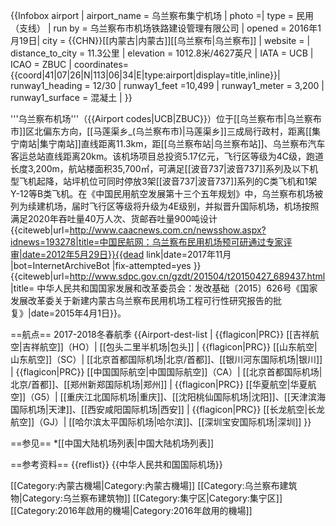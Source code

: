 {{Infobox airport |
 airport_name = 乌兰察布集宁机场 |
 photo =|
 type = 民用（支线） |
 run by = 乌兰察布市机场铁路建设管理有限公司 |
 opened = 2016年1月19日|
 city = {{CHN}}[[内蒙古|内蒙古]][[乌兰察布|乌兰察布]] |
 website = |
 distance_to_city = 11.3公里 |
 elevation = 1012.8米/4627英尺 |
 IATA = UCB |
 ICAO = ZBUC |
 coordinates={{coord|41|07|26|N|113|06|34|E|type:airport|display=title,inline}}|
 runway1_heading = 12/30 |
 runway1_feet =10,499 |
 runway1_meter = 3,200 |
 runway1_surface = 混凝土 |
}}

'''乌兰察布机场'''（{{Airport codes|UCB|ZBUC}}）位于[[乌兰察布市|乌兰察布市]]区北偏东方向，[[马莲渠乡_(乌兰察布市)|马莲渠乡]]三成局行政村，距离[[集宁南站|集宁南站]]直线距离11.3km，距[[乌兰察布站|乌兰察布站]]、乌兰察布汽车客运总站直线距离20km。该机场项目总投资5.17亿元，飞行区等级为4C级，跑道长度3,200m，航站楼面积35,700㎡，可满足[[波音737|波音737]]系列及以下机型飞机起降，站坪机位可同时停放3架[[波音737|波音737]]系列的C类飞机和1架Y-12等B类飞机。在《中国民用航空发展第十三个五年规划》中，乌兰察布机场被列为续建机场，届时飞行区等级将升级为4E级别，并拟晋升国际机场，机场按照满足2020年吞吐量40万人次、货邮吞吐量900吨设计<ref>{{citeweb|url=http://www.caacnews.com.cn/newsshow.aspx?idnews=193278|title=中国民航网：乌兰察布民用机场预可研通过专家评审|date=2012年5月29日}}{{dead link|date=2017年11月 |bot=InternetArchiveBot |fix-attempted=yes }}</ref><ref>{{citeweb|url=http://www.sdpc.gov.cn/gzdt/201504/t20150427_689437.html |title= 中华人民共和国国家发展和改革委员会：发改基础〔2015〕626号《国家发展改革委关于新建内蒙古乌兰察布民用机场工程可行性研究报告的批复》|date=2015年4月1日}}</ref>。

==航点==
2017-2018冬春航季
{{Airport-dest-list
| {{flagicon|PRC}} [[吉祥航空|吉祥航空]]（HO）| [[包头二里半机场|包头]]
| {{flagicon|PRC}} [[山东航空|山东航空]]（SC）| [[北京首都国际机场|北京/首都]]、[[银川河东国际机场|银川]]
| {{flagicon|PRC}} [[中国国际航空|中国国际航空]]（CA）| [[北京首都国际机场|北京/首都]]、[[郑州新郑国际机场|郑州]]
| {{flagicon|PRC}} [[华夏航空|华夏航空]]（G5）| [[重庆江北国际机场|重庆]]、[[沈阳桃仙国际机场|沈阳]]、[[天津滨海国际机场|天津]]、[[西安咸阳国际机场|西安]]
| {{flagicon|PRC}} [[长龙航空|长龙航空]]（GJ）| [[哈尔滨太平国际机场|哈尔滨]]、[[深圳宝安国际机场|深圳]]
}}

==参见==
*[[中国大陆机场列表|中国大陆机场列表]]

==参考资料==
{{reflist}}
{{中华人民共和国国际机场}}

[[Category:內蒙古機場|Category:內蒙古機場]]
[[Category:乌兰察布建筑物|Category:乌兰察布建筑物]]
[[Category:集宁区|Category:集宁区]]
[[Category:2016年啟用的機場|Category:2016年啟用的機場]]